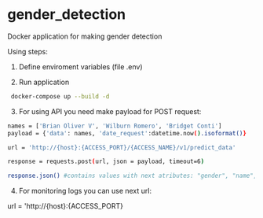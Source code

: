 # gender_detection
Docker application for making gender detection

Using steps:

1. Define enviroment variables (file .env)

2. Run application

```bash
 docker-compose up --build -d
```

3. For using API you need make payload for POST request:

```bash
names = ['Brian Oliver V', 'Wilburn Romero', 'Bridget Conti']
payload = {'data': names, 'date_request':datetime.now().isoformat()}

url = 'http://{host}:{ACCESS_PORT}/{ACCESS_NAME}/v1/predict_data'

response = requests.post(url, json = payload, timeout=6)

response.json() #contains values with next atributes: "gender", "name", "probability_F", "probability_M",  "probability_unknown"
```

4. For monitoring logs you can use next url:

url = 'http://{host}:{ACCESS_PORT}